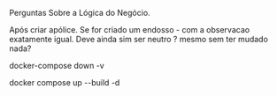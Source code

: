 Perguntas Sobre a Lógica do Negócio.

Após criar apólice.
        Se for criado um endosso
        -  com a observacao exatamente igual.  Deve ainda sim ser neutro ? mesmo sem ter mudado nada?



docker-compose down -v

docker compose up --build -d

